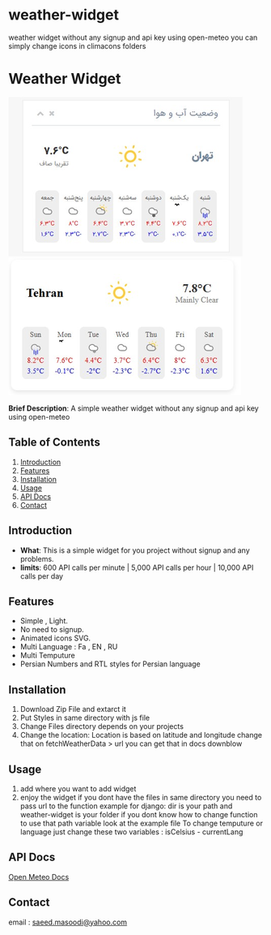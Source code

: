 # weather-widget
weather widget without any signup and api key using open-meteo
you can simply change icons in climacons folders

# Weather Widget
![FA](/screenshots/img1.jpg?raw=true "Optional Title")
![EN](/screenshots/img2.jpg?raw=true "Optional Title")

**Brief Description**: A simple weather widget without any signup and api key using open-meteo

## Table of Contents
1. [Introduction](#introduction)
2. [Features](#features)
3. [Installation](#installation)
4. [Usage](#usage)
5. [API Docs](#contributing)
6. [Contact](#contact)

## Introduction
- **What**: This is a simple widget for you project without signup and any problems.
- **limits**: 600 API calls per minute | 5,000 API calls per hour | 10,000 API calls per day

## Features
- Simple , Light.
- No need to signup.
- Animated icons SVG.
- Multi Language : Fa , EN , RU
- Multi Temputure
- Persian Numbers and RTL styles for Persian language

## Installation
1. Download Zip File and extarct it
2. Put Styles in same directory with js file
3. Change Files directory depends on your projects
4. Change the location: Location is based on latitude and longitude change that on fetchWeatherData > url you can get that in docs downblow

## Usage
1. add <weather-widget></weather-widget> where you want to add widget
2. enjoy the widget
if you dont have the files in same directory you need to pass url to the function
example for django:
<weather-widget static-url="{% static 'dir/weather-widget' %}"></weather-widget>
dir is your path and weather-widget is your folder
if you dont know how to change function to use that path variable look at the example file
To change temputure or language just change these two variables : isCelsius - currentLang

## API Docs
[Open Meteo Docs](https://open-meteo.com/en/docs)

## Contact
email : saeed.masoodi@yahoo.com
